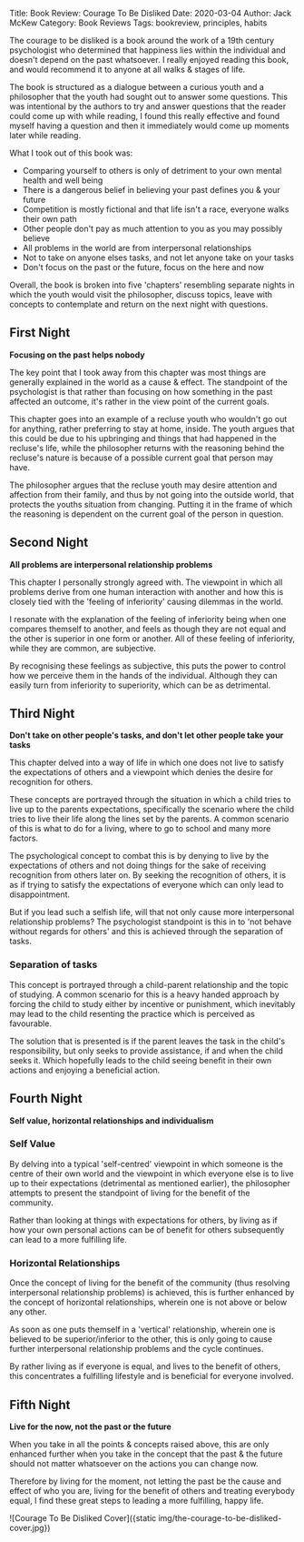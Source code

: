 Title: Book Review: Courage To Be Disliked
Date: 2020-03-04
Author: Jack McKew
Category: Book Reviews
Tags: bookreview, principles, habits

The courage to be disliked is a book around the work of a 19th century psychologist who determined that happiness lies within the individual and doesn't depend on the past whatsoever. I really enjoyed reading this book, and would recommend it to anyone at all walks & stages of life.

The book is structured as a dialogue between a curious youth and a philosopher that the youth had sought out to answer some questions. This was intentional by the authors to try and answer questions that the reader could come up with while reading, I found this really effective and found myself having a question and then it immediately would come up moments later while reading.

What I took out of this book was:

- Comparing yourself to others is only of detriment to your own mental health and well being
- There is a dangerous belief in believing your past defines you & your future
- Competition is mostly fictional and that life isn't a race, everyone walks their own path
- Other people don't pay as much attention to you as you may possibly believe
- All problems in the world are from interpersonal relationships
- Not to take on anyone elses tasks, and not let anyone take on your tasks
- Don't focus on the past or the future, focus on the here and now

Overall, the book is broken into five 'chapters' resembling separate nights in which the youth would visit the philosopher, discuss topics, leave with concepts to contemplate and return on the next night with questions.

## First Night

**Focusing on the past helps nobody**

The key point that I took away from this chapter was most things are generally explained in the world as a cause & effect. The standpoint of the psychologist is that rather than focusing on how something in the past affected an outcome, it's rather in the view point of the current goals.

This chapter goes into an example of a recluse youth who wouldn't go out for anything, rather preferring to stay at home, inside. The youth argues that this could be due to his upbringing and things that had happened in the recluse's life, while the philosopher returns with the reasoning behind the recluse's nature is because of a possible current goal that person may have.

The philosopher argues that the recluse youth may desire attention and affection from their family, and thus by not going into the outside world, that protects the youths situation from changing. Putting it in the frame of which the reasoning is dependent on the current goal of the person in question.

## Second Night

**All problems are interpersonal relationship problems**

This chapter I personally strongly agreed with. The viewpoint in which all problems derive from one human interaction with another and how this is closely tied with the 'feeling of inferiority' causing dilemmas in the world.

I resonate with the explanation of the feeling of inferiority being when one compares themself to another, and feels as though they are not equal and the other is superior in one form or another. All of these feeling of inferiority, while they are common, are subjective.

By recognising these feelings as subjective, this puts the power to control how we perceive them in the hands of the individual. Although they can easily turn from inferiority to superiority, which can be as detrimental.

## Third Night

**Don't take on other people's tasks, and don't let other people take your tasks**

This chapter delved into a way of life in which one does not live to satisfy the expectations of others and a viewpoint which denies the desire for recognition for others.

These concepts are portrayed through the situation in which a child tries to live up to the parents expectations, specifically the scenario where the child tries to live their life along the lines set by the parents. A common scenario of this is what to do for a living, where to go to school and many more factors.

The psychological concept to combat this is by denying to live by the expectations of others and not doing things for the sake of receiving recognition from others later on. By seeking the recognition of others, it is as if trying to satisfy the expectations of everyone which can only lead to disappointment.

But if you lead such a selfish life, will that not only cause more interpersonal relationship problems? The psychologist standpoint is this in to 'not behave without regards for others' and this is achieved through the separation of tasks.

### Separation of tasks

This concept is portrayed through a child-parent relationship and the topic of studying. A common scenario for this is a heavy handed approach by forcing the child to study either by incentive or punishment, which inevitably may lead to the child resenting the practice which is perceived as favourable.

The solution that is presented is if the parent leaves the task in the child's responsibility, but only seeks to provide assistance, if and when the child seeks it. Which hopefully leads to the child seeing benefit in their own actions and enjoying a beneficial action.

## Fourth Night

**Self value, horizontal relationships and individualism**

### Self Value

By delving into a typical 'self-centred' viewpoint in which someone is the centre of their own world and the viewpoint in which everyone else is to live up to their expectations (detrimental as mentioned earlier), the philosopher attempts to present the standpoint of living for the benefit of the community.

Rather than looking at things with expectations for others, by living as if how your own personal actions can be of benefit for others subsequently can lead to a more fulfilling life.

### Horizontal Relationships

Once the concept of living for the benefit of the community (thus resolving interpersonal relationship problems) is achieved, this is further enhanced by the concept of horizontal relationships, wherein one is not above or below any other.

As soon as one puts themself in a 'vertical' relationship, wherein one is believed to be superior/inferior to the other, this is only going to cause further interpersonal relationship problems and the cycle continues.

By rather living as if everyone is equal, and lives to the benefit of others, this concentrates a fulfilling lifestyle and is beneficial for everyone involved.

## Fifth Night

**Live for the now, not the past or the future**

When you take in all the points & concepts raised above, this are only enhanced further when you take in the concept that the past & the future should not matter whatsoever on the actions you can change now.

Therefore by living for the moment, not letting the past be the cause and effect of who you are, living for the benefit of others and treating everybody equal, I find these great steps to leading a more fulfilling, happy life.

![Courage To Be Disliked Cover]({static img/the-courage-to-be-disliked-cover.jpg})
